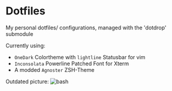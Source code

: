 Dotfiles
========

My personal dotfiles/ configurations, managed with the 'dotdrop' submodule


Currently using:
+ `OneDark` Colortheme with `lightline` Statusbar for vim
+ `Inconsolata` Powerline Patched Font for Xterm
+ A modded `Agnoster` ZSH-Theme

Outdated picture:
![bash](https://i.imgur.com/EbrS1n6.png)
